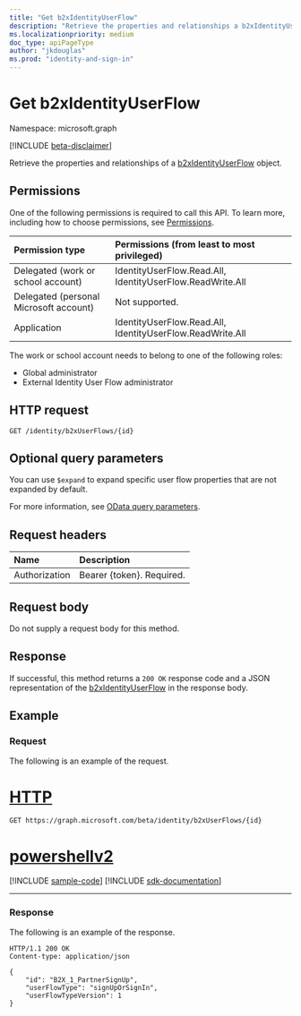 ```yaml
---
title: "Get b2xIdentityUserFlow"
description: "Retrieve the properties and relationships a b2xIdentityUserFlow object."
ms.localizationpriority: medium
doc_type: apiPageType
author: "jkdouglas"
ms.prod: "identity-and-sign-in"
---
```


# Get b2xIdentityUserFlow

Namespace: microsoft.graph

[!INCLUDE [beta-disclaimer](../../includes/beta-disclaimer.md)]

Retrieve the properties and relationships of a [b2xIdentityUserFlow](../resources/b2xidentityuserflow.md) object.

## Permissions

One of the following permissions is required to call this API. To learn more, including how to choose permissions, see [Permissions](/graph/permissions-reference).

|Permission type      | Permissions (from least to most privileged)              |
|:--------------------|:---------------------------------------------------------|
|Delegated (work or school account)|IdentityUserFlow.Read.All, IdentityUserFlow.ReadWrite.All|
|Delegated (personal Microsoft account)| Not supported.|
|Application|IdentityUserFlow.Read.All, IdentityUserFlow.ReadWrite.All|

The work or school account needs to belong to one of the following roles:

* Global administrator
* External Identity User Flow administrator

## HTTP request

<!-- { "blockType": "ignored" } -->

```http
GET /identity/b2xUserFlows/{id}
```

## Optional query parameters

You can use `$expand` to expand specific user flow properties that are not expanded by default.

For more information, see [OData query parameters](/graph/query-parameters).

## Request headers

|Name|Description|
|:---------------|:----------|
|Authorization|Bearer {token}. Required.|

## Request body

Do not supply a request body for this method.

## Response

If successful, this method returns a `200 OK` response code and a JSON representation of the [b2xIdentityUserFlow](../resources/b2xidentityuserflow.md) in the response body.

## Example

### Request

The following is an example of the request.


# [HTTP](#tab/http)
<!-- {
  "blockType": "request",
  "name": "get_b2xUserFlows"
}
-->

``` http
GET https://graph.microsoft.com/beta/identity/b2xUserFlows/{id}
```

# [powershellv2](#tab/powershellv2)
[!INCLUDE [sample-code](../includes/snippets/powershellv2/get-b2xuserflows-powershellv2-snippets.md)]
[!INCLUDE [sdk-documentation](../includes/snippets/snippets-sdk-documentation-link.md)]

---

### Response

The following is an example of the response.

<!-- {
  "blockType": "response",
  "truncated": true,
  "@odata.type": "microsoft.graph.b2xIdentityUserFlow"
} -->

```http
HTTP/1.1 200 OK
Content-type: application/json

{
    "id": "B2X_1_PartnerSignUp",
    "userFlowType": "signUpOrSignIn",
    "userFlowTypeVersion": 1
}
```

<!-- {
  "type": "#page.annotation",
  "description": "Get b2xUserFlow",
  "keywords": "",
  "section": "documentation",
  "tocPath": "",
  "suppressions": [
    "Error: get_b2xUserFlows/userFlowTypeVersion:\r\n      Expected type Single but actual was Int64. Property: userFlowTypeVersion, actual value: '1'"
  ]
}-->


